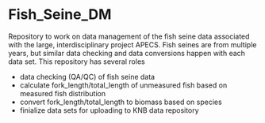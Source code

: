 # Fish_Seine_DM
Repository to work on data management of the fish seine data associated with the large, interdisciplinary project APECS. Fish seines are from multiple years, but similar data checking and data conversions happen with each data set. 
This repository has several roles

- data checking (QA/QC) of fish seine data
- calculate fork_length/total_length of unmeasured fish based on measured fish distribution
- convert fork_length/total_length to biomass based on species
- finialize data sets for uploading to KNB data repository
